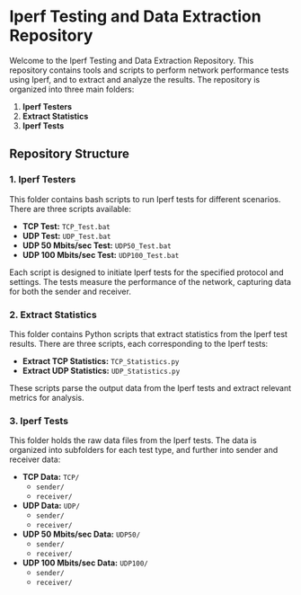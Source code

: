 # Iperf Testing and Data Extraction Repository

Welcome to the Iperf Testing and Data Extraction Repository. This repository contains tools and scripts to perform network performance tests using Iperf, and to extract and analyze the results. The repository is organized into three main folders:

1. **Iperf Testers**
2. **Extract Statistics**
3. **Iperf Tests**

## Repository Structure

### 1. Iperf Testers

This folder contains bash scripts to run Iperf tests for different scenarios. There are three scripts available:

- **TCP Test:** `TCP_Test.bat`
- **UDP Test:** `UDP_Test.bat`
- **UDP 50 Mbits/sec Test:** `UDP50_Test.bat`
- **UDP 100 Mbits/sec Test:** `UDP100_Test.bat`

Each script is designed to initiate Iperf tests for the specified protocol and settings. The tests measure the performance of the network, capturing data for both the sender and receiver.

### 2. Extract Statistics

This folder contains Python scripts that extract statistics from the Iperf test results. There are three scripts, each corresponding to the Iperf tests:

- **Extract TCP Statistics:** `TCP_Statistics.py`
- **Extract UDP Statistics:** `UDP_Statistics.py`

These scripts parse the output data from the Iperf tests and extract relevant metrics for analysis.

### 3. Iperf Tests

This folder holds the raw data files from the Iperf tests. The data is organized into subfolders for each test type, and further into sender and receiver data:

- **TCP Data:** `TCP/`
  - `sender/`
  - `receiver/`
- **UDP Data:** `UDP/`
  - `sender/`
  - `receiver/`
- **UDP 50 Mbits/sec Data:** `UDP50/`
  - `sender/`
  - `receiver/`
- **UDP 100 Mbits/sec Data:** `UDP100/`
  - `sender/`
  - `receiver/`


